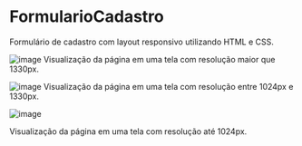 # FormularioCadastro

Formulário de cadastro com layout responsivo utilizando HTML e CSS.

![image](https://github.com/Elder-Ferreira/FormularioCadastro/assets/103782980/41bb756b-1e8f-467d-8c87-cc13b8c82be6)
Visualização da página em uma tela com resolução maior que 1330px.

![image](https://github.com/Elder-Ferreira/FormularioCadastro/assets/103782980/b8119b81-2e5c-4445-921c-8a00a56b9ea4)
Visualização da página em uma tela com resolução entre 1024px e 1330px.

![image](https://github.com/Elder-Ferreira/FormularioCadastro/assets/103782980/f643c6ab-4a35-413c-9b6f-b15b8b7fc56a)

Visualização da página em uma tela com resolução até 1024px.





